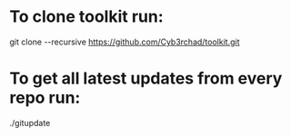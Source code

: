 # To clone toolkit run:
git clone --recursive https://github.com/Cyb3rchad/toolkit.git

# To get all latest updates from every repo run:
./gitupdate



